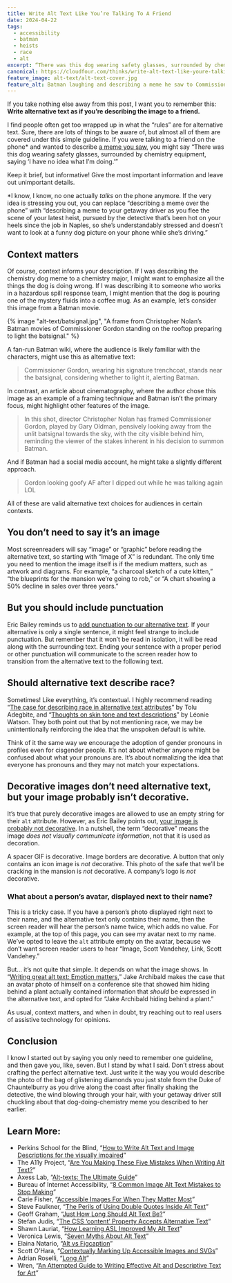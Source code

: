 ```yaml
---
title: Write Alt Text Like You’re Talking To A Friend
date: 2024-04-22
tags:
  - accessibility
  - batman
  - heists
  - race
  - alt
excerpt: “There was this dog wearing safety glasses, surrounded by chemistry equipment, saying ‘I have no idea what I’m doing.’”
canonical: https://cloudfour.com/thinks/write-alt-text-like-youre-talking-to-a-friend/
feature_image: alt-text/alt-text-cover.jpg
feature_alt: Batman laughing and describing a meme he saw to Commissioner Gordon, who looks unamused.
---
```


If you take nothing else away from this post, I want you to remember this: **Write alternative text as if you’re describing the image to a friend.**

I find people often get too wrapped up in what the “rules” are for alternative text. Sure, there are lots of things to be aware of, but almost all of them are covered under this simple guideline. If you were talking to a friend on the phone\* and wanted to describe [a meme you saw](https://knowyourmeme.com/photos/234739-i-have-no-idea-what-im-doing), you might say “There was this dog wearing safety glasses, surrounded by chemistry equipment, saying ‘I have no idea what I’m doing.’”

Keep it brief, but informative! Give the most important information and leave out unimportant details.

\*I know, I know, no one actually _talks_ on the phone anymore. If the very idea is stressing you out, you can replace “describing a meme over the phone” with “describing a meme to your getaway driver as you flee the scene of your latest heist, pursued by the detective that’s been hot on your heels since the job in Naples, so she’s understandably stressed and doesn’t want to look at a funny dog picture on your phone while she’s driving.”

## Context matters

Of course, context informs your description. If I was describing the chemistry dog meme to a chemistry major, I might want to emphasize all the things the dog is doing wrong. If I was describing it to someone who works in a hazardous spill response team, I might mention that the dog is pouring one of the mystery fluids into a coffee mug. As an example, let’s consider this image from a Batman movie.

{% image "alt-text/batsignal.jpg", "A frame from Christopher Nolan’s Batman movies of Commissioner Gordon standing on the rooftop preparing to light the batsignal." %}

A fan-run Batman wiki, where the audience is likely familiar with the characters, might use this as alternative text:

> Commissioner Gordon, wearing his signature trenchcoat, stands near the batsignal, considering whether to light it, alerting Batman.

In contrast, an article about cinematography, where the author chose this image as an example of a framing technique and Batman isn’t the primary focus, might highlight other features of the image.

> In this shot, director Christopher Nolan has framed Commissioner Gordon, played by Gary Oldman, pensively looking away from the unlit batsignal towards the sky, with the city visible behind him, reminding the viewer of the stakes inherent in his decision to summon Batman.

And if Batman had a social media account, he might take a slightly different approach.

> Gordon looking goofy AF after I dipped out while he was talking again LOL

All of these are valid alternative text choices for audiences in certain contexts.

## You don’t need to say it’s an image

Most screenreaders will say “image” or “graphic” before reading the alternative text, so starting with “Image of X” is redundant. The only time you need to mention the image itself is if the medium matters, such as artwork and diagrams. For example, “a charcoal sketch of a cute kitten,” “the blueprints for the mansion we’re going to rob,” or “A chart showing a 50% decline in sales over three years.”

## But you should include punctuation

Eric Bailey reminds us to [add punctuation to our alternative text](https://thoughtbot.com/blog/add-punctuation-to-your-alt-text). If your alternative is only a single sentence, it might feel strange to include punctuation. But remember that it won’t be read in isolation, it will be read along with the surrounding text. Ending your sentence with a proper period or other punctuation will communicate to the screen reader how to transition from the alternative text to the following text.

## Should alternative text describe race?

Sometimes! Like everything, it’s contextual. I highly recommend reading “[The case for describing race in alternative text attributes](https://ux.shopify.com/the-case-for-describing-race-in-alternative-text-attributes-a093380634f2)” by Tolu Adegbite, and “[Thoughts on skin tone and text descriptions](https://tink.uk/thoughts-on-skin-tone-and-text-descriptions.md-notes-on-synthetic-speech/)” by Léonie Watson. They both point out that by not mentioning race, we may be unintentionally reinforcing the idea that the unspoken default is white.

Think of it the same way we encourage the adoption of gender pronouns in profiles even for cisgender people. It’s not about whether anyone might be confused about what your pronouns are. It’s about normalizing the idea that everyone has pronouns and they may not match your expectations.

## Decorative images don’t need alternative text, but your image probably isn’t decorative.

It’s true that purely decorative images are allowed to use an empty string for their `alt` attribute. However, as Eric Bailey points out, [your image is probably not decorative](https://www.smashingmagazine.com/2021/06/img-alt-attribute-alternate-description-decorative/). In a nutshell, the term “decorative” means the image *does not visually communicate information*, not that it is used as decoration.

A spacer GIF is decorative. Image borders are decorative. A button that only contains an icon image is _not_ decorative. This photo of the safe that we’ll be cracking in the mansion is _not_ decorative. A company’s logo is _not_ decorative.

### What about a person’s avatar, displayed next to their name?

This is a tricky case. If you have a person’s photo displayed right next to their name, and the alternative text only contains their name, then the screen reader will hear the person’s name twice, which adds no value. For example, at the top of this page, you can see my avatar next to my name. We’ve opted to leave the `alt` attribute empty on the avatar, because we don’t want screen reader users to hear “Image, Scott Vandehey, Link, Scott Vandehey.”

But… it’s not quite that simple. It depends on what the image shows. In “[Writing great alt text: Emotion matters](https://jakearchibald.com/2021/great-alt-text/),” Jake Archibald makes the case that an avatar photo of himself on a conference site that showed him hiding behind a plant actually contained information that _should_ be expressed in the alternative text, and opted for “Jake Archibald hiding behind a plant.”

As usual, context matters, and when in doubt, try reaching out to real users of assistive technology for opinions.

## Conclusion

I know I started out by saying you only need to remember one guideline, and then gave you, like, seven. But I stand by what I said. Don’t stress about crafting the perfect alternative text. Just write it the way you would describe the photo of the bag of glistening diamonds you just stole from the Duke of Chauntelburry as you drive along the coast after finally shaking the detective, the wind blowing through your hair, with your getaway driver still chuckling about that dog-doing-chemistry meme you described to her earlier.

## Learn More:

- Perkins School for the Blind, “[How to Write Alt Text and Image Descriptions for the visually impaired](https://www.perkins.org/resource/how-write-alt-text-and-image-descriptions-visually-impaired/)”
- The A11y Project, “[Are You Making These Five Mistakes When Writing Alt Text?](https://www.a11yproject.com/posts/are-you-making-these-five-mistakes-when-writing-alt-text/)”
- Axess Lab, “[Alt-texts: The Ultimate Guide](https://axesslab.com/alt-texts/)”
- Bureau of Internet Accessibility, “[8 Common Image Alt Text Mistakes to Stop Making](https://www.boia.org/blog/8-common-image-alt-text-mistakes-to-stop-making)”
- Carie Fisher, “[Accessible Images For When They Matter Most](https://www.smashingmagazine.com/2020/05/accessible-images/)”
- Steve Faulkner, “[The Perils of Using Double Quotes Inside Alt Text](https://codepen.io/stevef/pen/XWQWgrj)”
- Geoff Graham, “[Just How Long Should Alt Text Be?](https://css-tricks.com/just-how-long-should-alt-text-be/)”
- Stefan Judis, “[The CSS ‘content’ Property Accepts Alternative Text](https://www.stefanjudis.com/today-i-learned/css-content-accepts-alternative-text/)”
- Shawn Lauriat, “[How Learning ASL Improved My Alt Text](https://www.youtube.com/watch?v=gHOYghYYNIM)”
- Veronica Lewis, “[Seven Myths About Alt Text](https://veroniiiica.com/seven-myths-about-alt-text/)”
- Elaina Natario, “[Alt vs Figcaption](https://thoughtbot.com/blog/alt-vs-figcaption)”
- Scott O’Hara, “[Contextually Marking Up Accessible Images and SVGs](https://www.scottohara.me/blog/2019/05/22/contextual-images-svgs-and-a11y.html)”
- Adrian Roselli, “[Long Alt](https://adrianroselli.com/2024/04/long-alt.html)”
- Wren, “[An Attempted Guide to Writing Effective Alt and Descriptive Text for Art](https://mannequinrentals.help/2024/03/21/an-attempted-guide-to-writing-effective-alt-and-descriptive-text-for-art/)”
